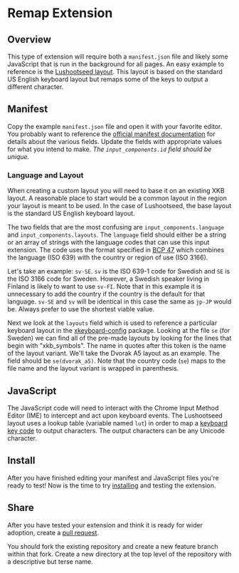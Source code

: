 # Remap Extension

## Overview

This type of extension will require both a `manifest.json` file and likely some
JavaScript that is run in the background for all pages. An easy example to
reference is the [Lushootseed
layout](https://github.com/google/extra-keyboards-for-chrome-os/tree/master/lushootseed).
This layout is based on the standard US English keyboard layout but remaps some
of the keys to output a different character.

## Manifest

Copy the example `manifest.json` file and open it with your favorite editor. You
probably want to reference the [official manifest
documentation](https://developer.chrome.com/extensions/manifest) for details
about the various fields. Update the fields with appropriate values for what you
intend to make. _The `input_components.id` field should be unique._

### Language and Layout

When creating a custom layout you will need to base it on an existing XKB
layout. A reasonable place to start would be a common layout in the region your
layout is meant to be used. In the case of Lushootseed, the base layout is the
standard US English keyboard layout.

The two fields that are the most confusing are `input_components.language` and
`input_components.layouts`. The `language` field should either be a string or an
array of strings with the language codes that can use this input extension. The
code uses the format specified in [BCP 47](https://tools.ietf.org/html/bcp47)
which combines the language (ISO 639) with the country or region of use (ISO
3166).

Let's take an example: `sv-SE`. `sv` is the ISO 639-1 code for Swedish
and `SE` is the ISO 3166 code for Sweden. However, a Swedish speaker living in
Finland is likely to want to use `sv-FI`. Note that in this example it is
unnecessary to add the country if the country is the default for that language.
`sv-SE` and `sv` will be identical in this case the same as `jp-JP` would be.
Always prefer to use the shortest viable value.

Next we look at the `layouts` field which is used to reference a particular
keyboard layout in the [xkeyboard-config] package. 
Looking at the file `se` (for Sweden) we can find all of the pre-made
layouts by looking for the lines that begin with "xkb\_symbols". The name in
quotes after this token is the name of the layout variant. We'll take the
Dvorak A5 layout as an example. The field should be `se(dvorak_a5)`. Note that
the country code (`se`) maps to the file name and the layout variant is wrapped
in parenthesis.

## JavaScript

The JavaScript code will need to interact with the Chrome Input Method
Editor (IME) to intercept and act upon keyboard events. The Lushootseed layout
uses a lookup table (variable named `lut`) in order to map a [keyboard
key code](https://www.w3.org/TR/uievents-code/#keyboard-key-codes) to
output characters. The output characters can be any Unicode character.

## Install

After you have finished editing your manifest and JavaScript files you're ready
to test! Now is the time to try [installing](../../../README.md#github) and testing
the extension.

## Share

After you have tested your extension and think it is ready for wider adoption,
create a [pull
request](https://docs.github.com/en/github/collaborating-with-issues-and-pull-requests/creating-a-pull-request).

You should fork the existing repository and create a new feature branch within
that fork. Create a new directory at the top level of the repository with a
descriptive but terse name.

[xkeyboard-config]: https://gitlab.freedesktop.org/xkeyboard-config/xkeyboard-config